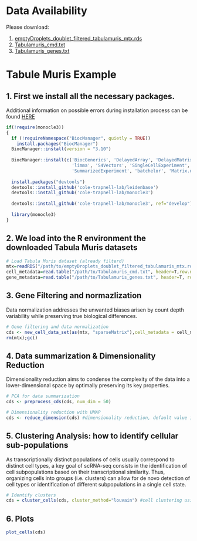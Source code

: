 # Data Availability
Please download:
1. [emptyDroplets_doublet_filtered_tabulamuris_mtx.rds](https://drive.google.com/file/d/1TLYPcawqbtqApGDTXUZuwE9BJDpeUbPX/view?usp=sharing)
2. [Tabulamuris_cmd.txt](https://drive.google.com/file/d/1ngJ45fOzgY6pm9gNZdCKjXdG7lmJmY03/view?usp=sharing)
3. [Tabulamuris_genes.txt](https://drive.google.com/file/d/1L3IGc59iVLwT2HE7sGBu3R_DhzjxT7oF/view?usp=sharing)


# Tabule Muris Example

## 1. First we install all the necessary packages.
Additional information on possible errors during installation process can be found [HERE](https://cole-trapnell-lab.github.io/monocle3/docs/installation/)

```R
if(!require(monocle3))
{
  if (!requireNamespace("BiocManager", quietly = TRUE))
    install.packages("BiocManager")
  BiocManager::install(version = "3.10")
  
  BiocManager::install(c('BiocGenerics', 'DelayedArray', 'DelayedMatrixStats',
                         'limma', 'S4Vectors', 'SingleCellExperiment',
                         'SummarizedExperiment', 'batchelor', 'Matrix.utils'))
  
  install.packages("devtools")
  devtools::install_github('cole-trapnell-lab/leidenbase')
  devtools::install_github('cole-trapnell-lab/monocle3')
  
  devtools::install_github('cole-trapnell-lab/monocle3', ref="develop")
  
  library(monocle3)
}
```


## 2. We load into the R environment the downloaded Tabula Muris datasets

```R
# Load Tabula Muris dataset (already filterd)
mtx=readRDS("/path/to/emptyDroplets_doublet_filtered_tabulamuris_mtx.rds") #get the matrix filtered for empty droplets and doublets
cell_metadata=read.table("/path/to/Tabulamuris_cmd.txt", header=T,row.names=1) #data frame containing information about cells
gene_metadata=read.table("/path/to/Tabulamuris_genes.txt", header=T, row.names=1) #data frame containing genes annotation
```

## 3. Gene Filtering and normazlization
Data normalization addresses the unwanted biases arisen by count depth variability while preserving true biological differences.

```R
# Gene filtering and data normalization
cds <- new_cell_data_set(as(mtx, "sparseMatrix"),cell_metadata = cell_metadata,gene_metadata = gene_metadata)
rm(mtx);gc()
```

## 4. Data summarization & Dimensionality Reduction
Dimensionality reduction aims to condense the complexity of the data into a lower-dimensional space by optimally preserving its key properties.

```R
# PCA for data summarization
cds <- preprocess_cds(cds, num_dim = 50)

# Dimensionality reduction with UMAP 
cds <- reduce_dimension(cds) #dimensionality reduction, default value is UMAP
```


## 5. Clustering Analysis: how to identify cellular sub-populations
As transcriptionally distinct populations of cells usually correspond to distinct cell types, a key goal of scRNA-seq consists in the identification of cell subpopulations based on their transcriptional similarity. Thus, organizing cells into groups (i.e. clusters) can allow for de novo detection of cell types or identification of different subpopulations in a single cell state.

```R
# Identify clusters
cds = cluster_cells(cds, cluster_method="louvain") #cell clustering using louvain algorithm
```

## 6. Plots
```R
plot_cells(cds)
```


